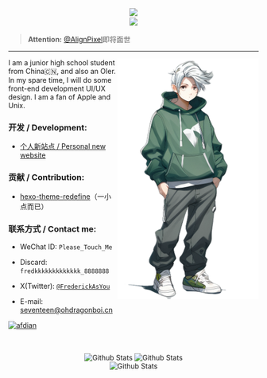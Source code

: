 <div align="center">
  <a href="https://frederication.work/">
    <img src="https://readme-typing-svg.herokuapp.com/?lines=Hello%2C%20World!;Rayminn祝您今日愉快!&center=true&size=27">
    <br>
    <img src="https://profile-counter.glitch.me/FrederickAsYou/count.svg">
  </a>
</div>

> **Attention:** 
> [@AlignPixel](https://github.com/AlignPixel)即将面世

---

<div align="right">
  <img align="right" src="imgs/oktica-muse@1x.png" width="285px" alt="ohdragonboi" title="ohdragonboi" />
</div>

I am a junior high school student from China🇨🇳, and also an OIer. In my spare time, I will do some front-end development UI/UX design. I am a fan of Apple and Unix.

### 开发 / Development:

 - [个人新站点 / Personal new website](https://frederication.work)

### 贡献 / Contribution:

 - [hexo-theme-redefine](https://github.com/EvanNotFound/hexo-theme-redefine)（一小点而已）

### 联系方式 / Contact me:

 - WeChat ID: `Please_Touch_Me`

 - Discard: `fredkkkkkkkkkkkkk_8888888`

 - X(Twitter): [`@FrederickAsYou`](https://twitter.com/FrederickAsYou)

 - E-mail: [seventeen@ohdragonboi.cn](mailto:seventeen@ohdragonboi.cn)

<a href="https://afdian.net/a/se7entin"><img width="200" src="https://pic1.afdiancdn.com/static/img/welcome/button-sponsorme.png" alt="afdian"/></a >

<br>

<br>

<div align="center">
  <img src="https://github-readme-stats.vercel.app/api?username=FrederickAsYou" width="300px" title="Github Stats" />
  <img src="https://github-readme-stats.vercel.app/api/top-langs/?username=FrederickAsYou&layout=compact" width="237px" title="Github Stats" />
  <br>
  <img src="https://github-profile-trophy.vercel.app/?username=FrederickAsyou" width="700px" title="Github Stats" />
</div>
